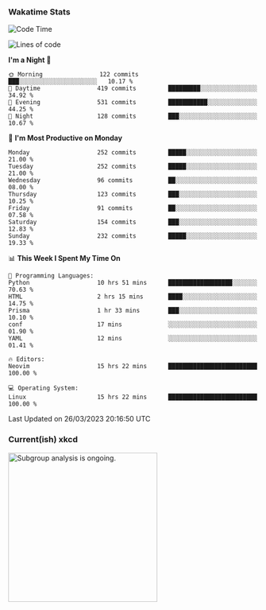 ### Wakatime Stats
<!--START_SECTION:waka-->
![Code Time](http://img.shields.io/badge/Code%20Time-1%2C526%20hrs%2023%20mins-blue)

![Lines of code](https://img.shields.io/badge/From%20Hello%20World%20I%27ve%20Written-1.0%20million%20lines%20of%20code-blue)

**I'm a Night 🦉** 

```text
🌞 Morning                122 commits         ███░░░░░░░░░░░░░░░░░░░░░░   10.17 % 
🌆 Daytime                419 commits         █████████░░░░░░░░░░░░░░░░   34.92 % 
🌃 Evening                531 commits         ███████████░░░░░░░░░░░░░░   44.25 % 
🌙 Night                  128 commits         ███░░░░░░░░░░░░░░░░░░░░░░   10.67 % 
```
📅 **I'm Most Productive on Monday** 

```text
Monday                   252 commits         █████░░░░░░░░░░░░░░░░░░░░   21.00 % 
Tuesday                  252 commits         █████░░░░░░░░░░░░░░░░░░░░   21.00 % 
Wednesday                96 commits          ██░░░░░░░░░░░░░░░░░░░░░░░   08.00 % 
Thursday                 123 commits         ███░░░░░░░░░░░░░░░░░░░░░░   10.25 % 
Friday                   91 commits          ██░░░░░░░░░░░░░░░░░░░░░░░   07.58 % 
Saturday                 154 commits         ███░░░░░░░░░░░░░░░░░░░░░░   12.83 % 
Sunday                   232 commits         █████░░░░░░░░░░░░░░░░░░░░   19.33 % 
```


📊 **This Week I Spent My Time On** 

```text
💬 Programming Languages: 
Python                   10 hrs 51 mins      ██████████████████░░░░░░░   70.63 % 
HTML                     2 hrs 15 mins       ████░░░░░░░░░░░░░░░░░░░░░   14.75 % 
Prisma                   1 hr 33 mins        ███░░░░░░░░░░░░░░░░░░░░░░   10.10 % 
conf                     17 mins             ░░░░░░░░░░░░░░░░░░░░░░░░░   01.90 % 
YAML                     12 mins             ░░░░░░░░░░░░░░░░░░░░░░░░░   01.41 % 

🔥 Editors: 
Neovim                   15 hrs 22 mins      █████████████████████████   100.00 % 

💻 Operating System: 
Linux                    15 hrs 22 mins      █████████████████████████   100.00 % 
```


 Last Updated on 26/03/2023 20:16:50 UTC
<!--END_SECTION:waka-->

### Current(ish) xkcd
<a id="xkcd-a" title="Subgroup analysis is ongoing." href="https://www.xkcd.com" target="_blank">
        <img align="center" id="xkcd-img" src="https://imgs.xkcd.com/comics/effect_size.png" alt="Subgroup analysis is ongoing." height=300 />
</a>
